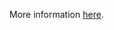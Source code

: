 More information [here](https://docs.bridgecrew.io/docs/ensure-that-amazon-elasticache-redis-clusters-have-automatic-backup-turned-on).
